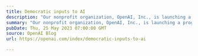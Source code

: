 ```yaml
---
title: Democratic inputs to AI
description: "Our nonprofit organization, OpenAI, Inc., is launching a program to award ten $100,000 grants to fund experiments in setting up a democratic process for deciding what rules AI systems should follow, within the bounds defined by the law."
summary: "Our nonprofit organization, OpenAI, Inc., is launching a program to award ten $100,000 grants to fund experiments in setting up a democratic process for deciding what rules AI systems should follow, within the bounds defined by the law."
pubDate: Thu, 25 May 2023 07:00:00 GMT
source: OpenAI Blog
url: https://openai.com/index/democratic-inputs-to-ai

---
```


